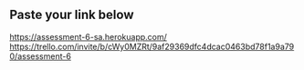 ## Paste your link below

https://assessment-6-sa.herokuapp.com/
https://trello.com/invite/b/cWy0MZRt/9af29369dfc4dcac0463bd78f1a9a790/assessment-6
